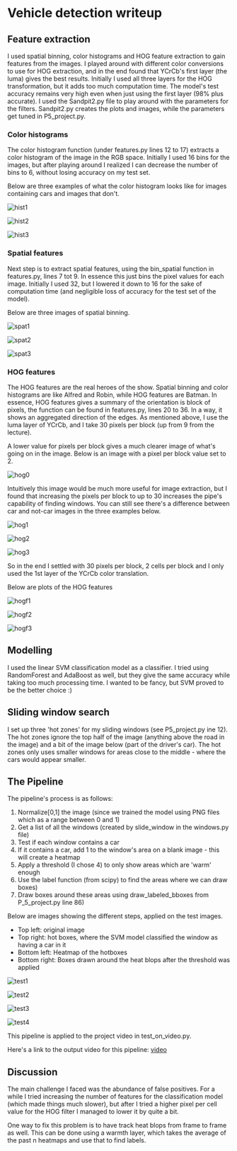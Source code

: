 # Vehicle detection writeup

## Feature extraction
I used spatial binning, color histograms and HOG feature extraction to gain features
from the images. I played around with different color conversions to use for HOG extraction,
and in the end found that YCrCb's first layer (the luma) gives the best results. Initially I
used all three layers for the HOG transformation, but it adds too much computation time. The model's test
accuracy remains very high even when just using the first layer (98% plus accurate).
I used the Sandpit2.py file to play around with the parameters for the filters. Sandpit2.py creates
the plots and images, while the parameters get tuned in P5_project.py.

### Color histograms
The color histogram function (under features.py lines 12 to 17) extracts a color histogram
of the image in the RGB space. Initially I used 16 bins for the images, but after playing around I realized
I can decrease the number of bins to 6, without losing accuracy on my test set.

Below are three examples of what the color histogram looks like for images containing cars and images that don't.

![hist1](images/color_hist_1.png)

![hist2](images/color_hist_2.png)

![hist3](images/color_hist_3.png)

### Spatial features
Next step is to extract spatial features, using the bin_spatial function in features.py, lines 7 tot 9. In essence this just bins the pixel values
for each image. Initially I used 32, but I lowered it down to 16 for the sake of computation time
(and negligible loss of accuracy for the test set of the model).

Below are three images of spatial binning.

![spat1](images/spatial_1.png)

![spat2](images/spatial2.png)

![spat3](images/spatial3.png)


### HOG features
The HOG features are the real heroes of the show. Spatial binning and color histograms are
like Alfred and Robin, while HOG features are Batman. In essence, HOG features gives a summary of the orientation
 is block of pixels, the function can be found in features.py, lines 20 to 36. In a way, it shows an aggregated direction of the edges. As mentioned
 above, I use the luma layer of YCrCb, and I take 30 pixels per block (up from 9 from the lecture).

A lower value for pixels per block gives a much clearer image of what's going on in the image. Below is an
image with a pixel per block value set to 2.

![hog0](images/HOG0.png)

Intuitively this image would be much more useful for image extraction, but I found that increasing the pixels per
block to up to 30 increases the pipe's capability of finding windows. You can still see there's a difference between car and not-car
images in the three examples below.

![hog1](images/HOG1.png)

![hog2](images/HOG2.png)

![hog3](images/HOG3.png)


So in the end I settled with 30 pixels per block, 2 cells per block and I only used the 1st layer of the YCrCb color translation.

Below are plots of the HOG features

![hogf1](images/HOG_f1.png)

![hogf2](images/HOG_f2.png)

![hogf3](images/HOG_f3.png)


## Modelling

I used the linear SVM classification model as a classifier. I tried using RandomForest and AdaBoost as well, but they give the same accuracy
 while taking too much processing time. I wanted to be fancy, but SVM proved to be the better choice :)

## Sliding window search
I set up three 'hot zones' for my sliding windows (see P5_project.py ine 12). The hot zones ignore the top half of the image (anything above the
 road in the image) and a bit of the image below (part of the driver's car). The hot zones only uses smaller windows for areas close to the middle -
 where the cars would appear smaller.


## The Pipeline
 The pipeline's process is as follows:

 1. Normalize[0,1] the image (since we trained the model using PNG files which as a range between 0 and 1)
 2. Get a list of all the windows (created by slide_window in the windows.py file)
 3. Test if each window contains a car
 4. If it contains a car, add 1 to the window's area on a blank image - this will create a heatmap
 5. Apply a threshold (I chose 4) to only show areas which are 'warm' enough
 6. Use the label function (from scipy) to find the areas where we can draw boxes)
 7. Draw boxes around these areas using draw_labeled_bboxes from P_5_project.py line 86)

Below are images showing the different steps, applied on the test images.

* Top left: original image
* Top right: hot boxes, where the SVM model classified the window as having a car in it
* Bottom left: Heatmap of the hotboxes
* Bottom right: Boxes drawn around the heat blops after the threshold was applied

![test1](images/test1.png)

![test2](images/test2.png)

![test3](images/test3.png)

![test4](images/test4.png)


This pipeline is applied to the project video in test_on_video.py.

Here's a link to the output video for this pipeline: [video](https://youtu.be/jEqmMY1mAzw)


## Discussion
The main challenge I faced was the abundance of false positives. For a while I tried increasing
the number of features for the classification model (which made things much slower), but after I tried a higher pixel per
cell value for the HOG filter I managed to lower it by quite a bit.

One way to fix this problem is to have track heat blops from frame to frame as well. This
can be done using a warmth layer, which takes the average of the past n heatmaps and use that to
find labels.




